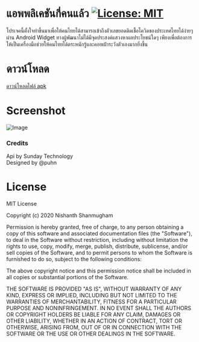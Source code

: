 # แอพพลิเคชันกี่คนแล้ว [![License: MIT](https://img.shields.io/badge/License-MIT-yellow.svg)](https://opensource.org/licenses/MIT)
โปรเจคนี้ตั้งใจทำขึ้นมาเพื่อให้คนไทยได้สามารถเข้าถึงตัวเลขยอดติดเชื้อโควิดของประเทศไทยได้ง่ายๆ ผ่าน Android Widget ทางผู้พัฒนาไม่ได้มีจุดประสงค์แสวงหาผลประโยชน์ใดๆ เพียงเพื่อต้องการให้เป็นเครื่องมือช่วยให้คนไทยได้ตระหนักรู้และคอยเฝ้าระวังตัวเองมากยิ่งขึ้น

# ดาวน์โหลด
[ดาวน์โหลดไฟล์ apk](https://github.com/oakraw/thailand-covid-case-android/blob/master/app/release/app-release.apk?raw=true)

# Screenshot
![Image](https://github.com/oakraw/thailand-covid-case-android/blob/master/ss.jpg?raw=true)


### Credits
Api by Sunday Technology</br>
Designed by @puhn

# License 
MIT License

Copyright (c) 2020 Nishanth Shanmugham

Permission is hereby granted, free of charge, to any person obtaining a copy
of this software and associated documentation files (the "Software"), to deal
in the Software without restriction, including without limitation the rights
to use, copy, modify, merge, publish, distribute, sublicense, and/or sell
copies of the Software, and to permit persons to whom the Software is
furnished to do so, subject to the following conditions:

The above copyright notice and this permission notice shall be included in all
copies or substantial portions of the Software.

THE SOFTWARE IS PROVIDED "AS IS", WITHOUT WARRANTY OF ANY KIND, EXPRESS OR
IMPLIED, INCLUDING BUT NOT LIMITED TO THE WARRANTIES OF MERCHANTABILITY,
FITNESS FOR A PARTICULAR PURPOSE AND NONINFRINGEMENT. IN NO EVENT SHALL THE
AUTHORS OR COPYRIGHT HOLDERS BE LIABLE FOR ANY CLAIM, DAMAGES OR OTHER
LIABILITY, WHETHER IN AN ACTION OF CONTRACT, TORT OR OTHERWISE, ARISING FROM,
OUT OF OR IN CONNECTION WITH THE SOFTWARE OR THE USE OR OTHER DEALINGS IN THE
SOFTWARE.
